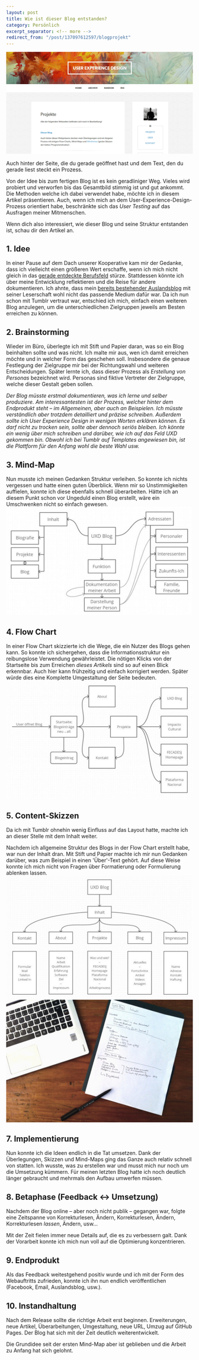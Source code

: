 ```yaml
---
layout: post
title: Wie ist dieser Blog entstanden?
category: Persönlich
excerpt_separator: <!-- more -->
redirect_from: "/post/137097612597/blogprojekt"
---
```


![Screenshot vom alten Layout](assets/blog-screenshot.png)

Auch hinter der Seite, die du gerade geöffnet hast und dem Text, den du gerade liest steckt ein Prozess.

Von der Idee bis zum fertigen Blog ist es kein geradliniger Weg. Vieles wird probiert und verworfen bis das Gesamtbild stimmig ist und gut ankommt. Die Methoden welche ich dabei verwendet habe, möchte ich in diesem Artikel präsentieren. Auch, wenn ich mich an dem User-Experience-Design-Prozess orientiert habe, beschränkte sich das _User Testing_ auf das Ausfragen meiner Mitmenschen.

Wenn dich also interessiert, wie dieser Blog und seine Struktur entstanden ist, schau dir den Artikel an. <!-- more -->

## 1\. Idee

In einer Pause auf dem Dach unserer Kooperative kam mir der Gedanke, dass ich vielleicht einen größeren Wert erschaffe, wenn ich mich nicht gleich in das [gerade entdeckte Berufsfeld](http://www.usabilityreport.de/anfang) stürze. Stattdessen könnte ich über meine Entwicklung reflektieren und die Reise für andere dokumentieren. Ich ahnte, dass mein [bereits bestehender Auslandsblog](http://impacto-cultural.tumblr.com/) mit seiner Leserschaft wohl nicht das passende Medium dafür war. Da ich nun schon mit Tumblr vertraut war, entschied ich mich, einfach einen weiteren Blog anzulegen, um die unterschiedlichen Zielgruppen jeweils am Besten erreichen zu können.

## 2\. Brainstorming

Wieder im Büro, überlegte ich mit Stift und Papier daran, was so ein Blog beinhalten sollte und was nicht. Ich malte mir aus, wen ich damit erreichen möchte und in welcher Form das geschehen soll. Insbesondere die genaue Festlegung der Zielgruppe mir bei der Richtungswahl und weiteren Entscheidungen. Später lernte ich, dass dieser Prozess als _Erstellung von Personas_ bezeichnet wird. Personas sind fiktive Vertreter der Zielgruppe, welche dieser Gestalt geben sollen.

_Der Blog müsste erstmal dokumentieren, was ich lerne und selber produziere. Am interessantesten ist der Prozess, welcher hinter dem Endprodukt steht – im Allgemeinen, aber auch an Beispielen. Ich müsste verständlich aber trotzdem detailliert und präzise schreiben. Außerdem sollte ich User Experience Design in wenigen Worten erklären können. Es darf nicht zu trocken sein, sollte aber dennoch seriös bleiben. Ich könnte ein wenig über mich schreiben und darüber, wie ich auf das Feld UXD gekommen bin. Obwohl ich bei Tumblr auf Templates angewiesen bin, ist die Plattform für den Anfang wohl die beste Wahl usw._

## 3\. Mind-Map

Nun musste ich meinen Gedanken Struktur verleihen. So konnte ich nichts vergessen und hatte einen guten Überblick. Wenn mir so Unstimmigkeiten auffielen, konnte ich diese ebenfalls schnell überarbeiten. Hätte ich an diesem Punkt schon vor Ungeduld einen Blog erstellt, wäre ein Umschwenken nicht so einfach gewesen.![Mind Map](assets/blog-mind-map.jpg)

## 4\. Flow Chart

In einer Flow Chart skizzierte ich die Wege, die ein Nutzer des Blogs gehen kann. So konnte ich sichergehen, dass die Informationsstruktur ein reibungslose Verwendung gewährleistet. Die nötigen Klicks von der Startseite bis zum Erreichen _dieses Artikels_ sind so auf einen Blick erkennbar. Auch hier kann frühzeitig und einfach korrigiert werden. Später würde dies eine Komplette Umgestaltung der Seite bedeuten. ![Flow Chart](assets/blog-flow-chart.jpg)

## 5\. Content-Skizzen

Da ich mit Tumblr ohnehin wenig Einfluss auf das Layout hatte, machte ich an dieser Stelle mit dem Inhalt weiter.

Nachdem ich allgemeine Struktur des Blogs in der Flow Chart erstellt habe, war nun der Inhalt dran. Mit Stift und Papier machte ich mir nun Gedanken darüber, was zum Beispiel in einen 'Über'-Text gehört. Auf diese Weise konnte ich mich nicht von Fragen über Formatierung oder Formulierung ablenken lassen. ![Blog Content](assets/blog-pages.jpg)![Schreibtisch bei FECADESJ](assets/workspace.jpg)

## 7\. Implementierung

Nun konnte ich die Ideen endlich in die Tat umsetzen. Dank der Überlegungen, Skizzen und Mind-Maps ging das Ganze auch relativ schnell von statten. Ich wusste, was zu erstellen war und musst mich nur noch um die Umsetzung kümmern. Für meinen letzten Blog hatte ich noch deutlich länger gebraucht und mehrmals den Aufbau umwerfen müssen.

## 8\. Betaphase (Feedback ↔ Umsetzung)

Nachdem der Blog online – aber noch nicht publik – gegangen war, folgte eine Zeitspanne von Korrekturlesen, Ändern, Korrekturlesen, Ändern, Korrekturlesen _lassen_, Ändern, usw...

Mit der Zeit fielen immer neue Details auf, die es zu verbessern galt. Dank der Vorarbeit konnte ich mich nun voll auf die Optimierung konzentrieren.

## 9\. Endprodukt

Als das Feedback weitestgehend positiv wurde und ich mit der Form des Webauftritts zufrieden, konnte ich ihn nun endlich veröffentlichen (Facebook, Email, Auslandsblog, usw.).

## 10\. Instandhaltung

Nach dem Release sollte die richtige Arbeit erst beginnen. Erweiterungen, neue Artikel, Überarbeitungen, Umgestaltung, neue URL, Umzug auf GitHub Pages. Der Blog hat sich mit der Zeit deutlich weiterentwickelt.

Die Grundidee seit der ersten Mind-Map aber ist geblieben und die Arbeit zu Anfang hat sich gelohnt.
